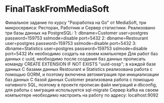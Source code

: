 # FinalTaskFromMediaSoft
Финальное задание по курсу "Разработка на Go" от MediaSoft, три микросервиса: Ресторан, Работник и Сервер статистики.
Реализовано три базы данных на PostgreSQL:
1: dbname=Customer user=postgres password=159753 sslmode=disable port=5432
2: dbname=Restourant user=postgres password=159753 sslmode=disable port=5432
3: dbname=Statistics user=postgres password=159753 sslmode=disable port=5432
Их необходимо создать на своем компьютере
Для работ баз данных с uuid, необходимо после создания баз данных прописать команду CREATE EXTENSION IF NOT EXISTS "uuid-ossp"; в каждой базе данных
С базами данных Restourant и Statistics реализована работа с помощью GORM, и поэтому включена автомиграция при инициализации баз данных 
С базой данных Customer реализована работа с помощью нативного SQL, поэтому в проекте прописан файл миграций и dbconfig, для работы с миграция используется sql-migrate
Сервер kafka на своем компьютере необходимо настроить на работу по адресу: localhost:9092
